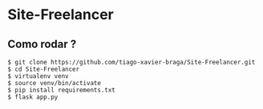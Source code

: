 # Site-Freelancer
## Como rodar ?
```
$ git clone https://github.com/tiago-xavier-braga/Site-Freelancer.git
$ cd Site-Freelancer
$ virtualenv venv
$ source venv/bin/activate
$ pip install requirements.txt
$ flask app.py
```